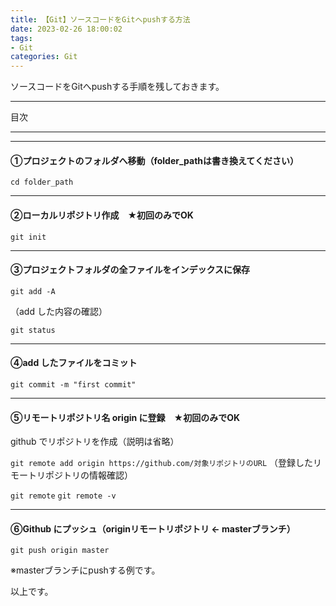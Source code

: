 ```yaml
---
title: 【Git】ソースコードをGitへpushする方法
date: 2023-02-26 18:00:02
tags:
- Git
categories: Git
---
```


ソースコードをGitへpushする手順を残しておきます。

___
目次
<!-- toc -->

___

___
#### ①プロジェクトのフォルダへ移動（folder_pathは書き換えてください）

`cd folder_path`

___
#### ②ローカルリポジトリ作成　★初回のみでOK

`git init`

___
#### ③プロジェクトフォルダの全ファイルをインデックスに保存

`git add -A`

（add した内容の確認）

`git status`

___
#### ④add したファイルをコミット

`git commit -m "first commit"`

___
#### ⑤リモートリポジトリ名 origin に登録　★初回のみでOK

github でリポジトリを作成（説明は省略）

`git remote add origin https://github.com/対象リポジトリのURL`
（登録したリモートリポジトリの情報確認）

`git remote`
`git remote -v`

___
#### ⑥Github にプッシュ（originリモートリポジトリ ← masterブランチ）

`git push origin master`

※masterブランチにpushする例です。

以上です。
